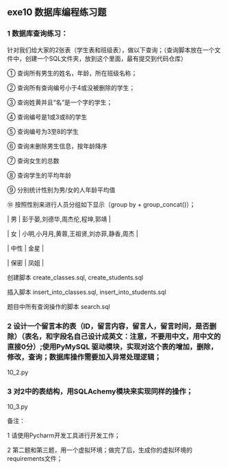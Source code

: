 ## exe10 数据库编程练习题

### 1 数据库查询练习：

   针对我们给大家的2张表（学生表和班级表），做以下查询；（查询脚本放在一个文件中，创建一个SQL文件夹，放到这个里面，最有提交到代码仓库）

① 查询所有男生的姓名，年龄，所在班级名称；

② 查询所有查询编号小于4或没被删除的学生；

③ 查询姓黄并且“名”是一个字的学生；

④ 查询编号是1或3或8的学生

⑤ 查询编号为3至8的学生

⑥ 查询未删除男生信息，按年龄降序

⑦  查询女生的总数

⑧  查询学生的平均年龄

⑨ 分别统计性别为男/女的人年龄平均值

⑩ 按照性别来进行人员分组如下显示（group by + group_concat()）；

| 男     | 彭于晏,刘德华,周杰伦,程坤,郭靖                                 |	

| 女     | 小明,小月月,黄蓉,王祖贤,刘亦菲,静香,周杰                        |	

| 中性   | 金星                                                       |	

| 保密   | 凤姐                                                       |

创建脚本
create_classes.sql,  create_students.sql

插入脚本
insert_into_classes.sql,  insert_into_students.sql

题目中所有查询操作的脚本
search.sql




### 2  设计一个留言本的表（ID，留言内容，留言人，留言时间，是否删除）（表名，和字段名自己设计成英文：注意，不要用中文，用中文的直接0分）;使用PyMySQL 驱动模块，实现对这个表的增加，删除，修改，查询；数据库操作需要加入异常处理逻辑；

10_2.py



### 3  对2中的表结构，用SQLAchemy模块来实现同样的操作；

10_3.py

备注：

   1 请使用Pycharm开发工具进行开发工作；

   2 第二题和第三题，用一个虚拟环境；做完了后，生成你的虚拟环境的requirements文件；
